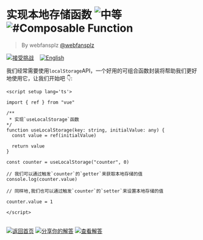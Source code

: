 <!--info-header-start--><h1>实现本地存储函数 <img src="https://img.shields.io/badge/-%E4%B8%AD%E7%AD%89-d9901a" alt="中等"/> <img src="https://img.shields.io/badge/-%23Composable%20Function-999" alt="#Composable Function"/></h1><blockquote><p>By webfansplz <a href="https://github.com/webfansplz" target="_blank">@webfansplz</a></p></blockquote><p><a href="https://sfc.vuejs.org/#eNqFkUFvwjAMhf+KlQtQIbpdK5jEcdJ2mrRdcgmdySJSp0ocUIX473NamNAuXP3e+/wsn9W271fHjKpR69RG1zMk5NyDN2Q3M06zF02aXNeHyHCGiHu4wD6GDrSSnFZFrqtKE1Tw2vUeOyQG/kFog6SS2XmEfaaWXRCruN7NASHliKPrJsEpxEOSUIzYsh80VbWmPzUnfAut8R8corE4P+DQQOLoyC7BkWNn/KfxGRswNCzgLKsERonhWMawKd3n985FqQ4y5hxpcmm6lOGUa0MmxijJ/8u1umpaLeFp5NQ1fMnJhsAig79zw24A6WktlrLjzWKRcDMtCh5XPtj5Fbkai9yYW/qG08Q1PoXynEdwsUzwgr9Dyh3PZbiup0fLY9XlF+VXuSw=" target="_blank"><img src="https://img.shields.io/badge/-%E6%8E%A5%E5%8F%97%E6%8C%91%E6%88%98-213547?logo=vue.js&logoColor=42b883" alt="接受挑战"/></a> &nbsp;&nbsp;&nbsp;<a href="./README.md" target="_blank"><img src="https://img.shields.io/badge/-English-gray" alt="English"/></a> </p><!--info-header-end-->


我们经常需要使用`localStorage`API，一个好用的可组合函数封装将帮助我们更好地使用它，让我们开始吧 👇: 


```vue
<script setup lang='ts'>

import { ref } from "vue"

/**
 * 实现`useLocalStorage`函数
*/
function useLocalStorage(key: string, initialValue: any) {
  const value = ref(initialValue)

  return value
}

const counter = useLocalStorage("counter", 0)

// 我们可以通过触发`counter`的`getter`来获取本地存储的值
console.log(counter.value)

// 同样地,我们也可以通过触发`counter`的`setter`来设置本地存储的值

counter.value = 1

</script>

```
<!--info-footer-start--><br><a href="../../README.zh-CN.md" target="_blank"><img src="https://img.shields.io/badge/-%E8%BF%94%E5%9B%9E%E9%A6%96%E9%A1%B5-grey" alt="返回首页"/></a> <a href="https://github.com/webfansplz/vuejs-challenges/issues/new?labels=answer,zh-CN&template=1-answer.zh-CN.md&title=18%20-%20%E5%AE%9E%E7%8E%B0%E6%9C%AC%E5%9C%B0%E5%AD%98%E5%82%A8%E5%87%BD%E6%95%B0" target="_blank"><img src="https://img.shields.io/badge/-%E5%88%86%E4%BA%AB%E4%BD%A0%E7%9A%84%E8%A7%A3%E7%AD%94-teal" alt="分享你的解答"/></a> <a href="https://github.com/webfansplz/vuejs-challenges/issues?q=label%3A18+label%3Aanswer" target="_blank"><img src="https://img.shields.io/badge/-%E6%9F%A5%E7%9C%8B%E8%A7%A3%E7%AD%94-de5a77?logo=awesome-lists&logoColor=white" alt="查看解答"/></a> <!--info-footer-end-->
